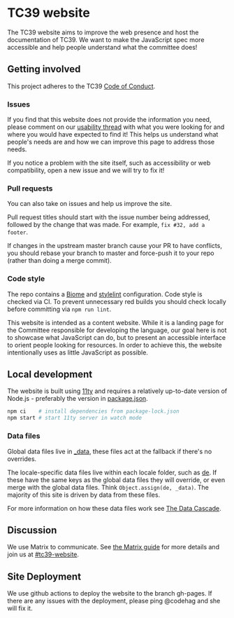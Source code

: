 # TC39 website

The TC39 website aims to improve the web presence and host the documentation of TC39. We want to
make the JavaScript spec more accessible and help people understand what the committee does!

## Getting involved

This project adheres to the TC39 [Code of Conduct](https://tc39.es/code-of-conduct/).

### Issues

If you find that this website does not provide the information you need, please comment on our
[usability thread](https://github.com/tc39/tc39.github.io/issues/41) with
what you were looking for and where you would have expected to find it! This
helps us understand what people's needs are and how we can improve this page to address those needs.

If you notice a problem with the site itself, such as accessibility or web compatibility, open a new issue and we will try to fix it!

### Pull requests

You can also take on issues and help us improve the site.

Pull request titles should start with the issue number being addressed, followed by
the change that was made. For example, `fix #32, add a footer`.

If changes in the upstream master branch cause your PR to have conflicts, you should
rebase your branch to master and force-push it to your repo (rather than doing a
merge commit).

### Code style

The repo contains a [Biome](https://biomejs.dev/) and [stylelint](https://stylelint.io/) configuration.
Code style is checked via CI. To prevent unnecessary red builds you should check locally before committing via `npm run lint`.

This website is intended as a content website. While it is a landing page for the Committee responsible for developing the language, our goal here is not to showcase what JavaScript can do, but to present an accessible interface to orient people looking for resources. In order to achieve this, the website intentionally uses as little JavaScript as possible.

## Local development

The website is built using [11ty](https://www.11ty.dev/) and requires a relatively up-to-date version of Node.js - preferably the version in [package.json](./package.json).

```sh
npm ci    # install dependencies from package-lock.json
npm start # start 11ty server in watch mode
```

### Data files

Global data files live in [\_data](./_data), these files act at the fallback if there's no overrides.

The locale-specific data files live within each locale folder, such as [de](./de). If these have the same keys as the global data files they will override, or even merge with the global data files. Think `Object.assign(de, _data)`. The majority of this site is driven by data from these files.

For more information on how these data files work see [The Data Cascade](https://www.11ty.dev/docs/data-cascade/).

## Discussion

We use Matrix to communicate. See [the Matrix guide](https://github.com/tc39/how-we-work/blob/main/matrix-guide.md) for more details and join us at [#tc39-website](https://matrix.to/#/#tc39-website:matrix.org).

## Site Deployment

We use github actions to deploy the website to the branch gh-pages. If there are any issues with the
deployment, please ping @codehag and she will fix it.
